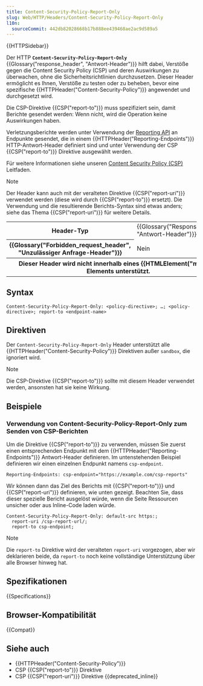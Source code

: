 ```yaml
---
title: Content-Security-Policy-Report-Only
slug: Web/HTTP/Headers/Content-Security-Policy-Report-Only
l10n:
  sourceCommit: 442db82028668b17b888ee439468ae2ac9d589a5
---
```


{{HTTPSidebar}}

Der HTTP **`Content-Security-Policy-Report-Only`** {{Glossary("response_header", "Antwort-Header")}} hilft dabei, Verstöße gegen die Content Security Policy (CSP) und deren Auswirkungen zu überwachen, ohne die Sicherheitsrichtlinien durchzusetzen.
Dieser Header ermöglicht es Ihnen, Verstöße zu testen oder zu beheben, bevor eine spezifische {{HTTPHeader("Content-Security-Policy")}} angewendet und durchgesetzt wird.

Die CSP-Direktive {{CSP("report-to")}} muss spezifiziert sein, damit Berichte gesendet werden: Wenn nicht, wird die Operation keine Auswirkungen haben.

Verletzungsberichte werden unter Verwendung der [Reporting API](/de/docs/Web/API/Reporting_API) an Endpunkte gesendet, die in einem {{HTTPHeader("Reporting-Endpoints")}} HTTP-Antwort-Header definiert sind und unter Verwendung der CSP {{CSP("report-to")}} Direktive ausgewählt werden.

Für weitere Informationen siehe unseren [Content Security Policy (CSP)](/de/docs/Web/HTTP/CSP) Leitfaden.

> [!NOTE]
> Der Header kann auch mit der veralteten Direktive {{CSP("report-uri")}} verwendet werden (diese wird durch {{CSP("report-to")}} ersetzt).
> Die Verwendung und die resultierende Berichts-Syntax sind etwas anders; siehe das Thema {{CSP("report-uri")}} für weitere Details.

<table class="properties">
  <tbody>
    <tr>
      <th scope="row">Header-Typ</th>
      <td>{{Glossary("Response_header", "Antwort-Header")}}</td>
    </tr>
    <tr>
      <th scope="row">{{Glossary("Forbidden_request_header", "Unzulässiger Anfrage-Header")}}</th>
      <td>Nein</td>
    </tr>
    <tr>
      <th colspan="2" scope="row">
        Dieser Header wird nicht innerhalb eines {{HTMLElement("meta")}} Elements unterstützt.
      </th>
    </tr>
  </tbody>
</table>

## Syntax

```http
Content-Security-Policy-Report-Only: <policy-directive>; …; <policy-directive>; report-to <endpoint-name>
```

## Direktiven

Der `Content-Security-Policy-Report-Only` Header unterstützt alle {{HTTPHeader("Content-Security-Policy")}} Direktiven außer `sandbox`, die ignoriert wird.

> [!NOTE]
> Die CSP-Direktive {{CSP("report-to")}} sollte mit diesem Header verwendet werden, ansonsten hat sie keine Wirkung.

## Beispiele

### Verwendung von Content-Security-Policy-Report-Only zum Senden von CSP-Berichten

Um die Direktive {{CSP("report-to")}} zu verwenden, müssen Sie zuerst einen entsprechenden Endpunkt mit dem {{HTTPHeader("Reporting-Endpoints")}} Antwort-Header definieren.
Im untenstehenden Beispiel definieren wir einen einzelnen Endpunkt namens `csp-endpoint`.

```http
Reporting-Endpoints: csp-endpoint="https://example.com/csp-reports"
```

Wir können dann das Ziel des Berichts mit {{CSP("report-to")}} und {{CSP("report-uri")}} definieren, wie unten gezeigt.
Beachten Sie, dass dieser spezielle Bericht ausgelöst würde, wenn die Seite Ressourcen unsicher oder aus Inline-Code laden würde.

```http
Content-Security-Policy-Report-Only: default-src https:;
  report-uri /csp-report-url/;
  report-to csp-endpoint;
```

> [!NOTE]
> Die `report-to` Direktive wird der veralteten `report-uri` vorgezogen, aber wir deklarieren beide, da `report-to` noch keine vollständige Unterstützung über alle Browser hinweg hat.

## Spezifikationen

{{Specifications}}

## Browser-Kompatibilität

{{Compat}}

## Siehe auch

- {{HTTPHeader("Content-Security-Policy")}}
- CSP {{CSP("report-to")}} Direktive
- CSP {{CSP("report-uri")}} Direktive {{deprecated_inline}}
